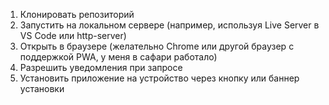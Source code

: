 1. Клонировать репозиторий
2. Запустить на локальном сервере (например, используя Live Server в VS Code или http-server)
3. Открыть в браузере (желательно Chrome или другой браузер с поддержкой PWA, у меня в сафари работало)
4. Разрешить уведомления при запросе
5. Установить приложение на устройство через кнопку или баннер установки

